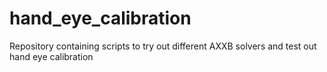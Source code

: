 # hand_eye_calibration
Repository containing scripts to try out different AXXB solvers and test out hand eye calibration
